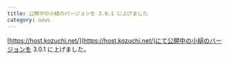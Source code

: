 ```yaml
---
title: 公開中の小槌のバージョンを 3.0.1 に上げました
category: news
---
```


[https://host.kozuchi.net/](https://host.kozuchi.net/)にて公開中の小槌のバージョンを 3.0.1 に上げました。
